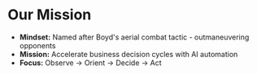 # Our Mission

* **Mindset:** Named after Boyd's aerial combat tactic - outmaneuvering opponents
* **Mission:** Accelerate business decision cycles with AI automation
* **Focus:** Observe → Orient → Decide → Act
